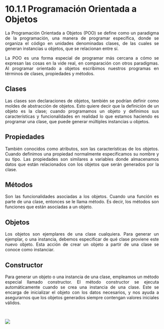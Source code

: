 <h1><strong>10.1.1 Programación Orientada a Objetos</strong></h1>

<p align="justify">La Programación Orientada a Objetos (POO) se define como un paradigma de la programación, una manera de programar específica, donde se organiza el código en unidades denominadas clases, de las cuales se generan instancias u objetos, que se relacionan entre sí.</p>

<p align="justify">La POO es una forma especial de programar más cercana a cómo se expresan las cosas en la vide real, en comparación con otros paradigmas. Al programar orientado a objetos escribimos nuestros programas en términos de clases, propiedades y métodos.</p>

<h2><strong>Clases</strong></h2>
<p align="justify">Las clases son declaraciones de objetos, también se podrían definir como moldes de abstracción de objetos. Esto quiere decir que la definición de un objeto es la clase; cuando programamos un objeto y definimos sus características y funcionalidades en realidad lo que estamos haciendo es programar una clase, que puede generar múltiples instancias u objetos.</p>

<h2><strong>Propiedades</strong></h2>
    <p align="justify">También conocidos como atributos, son las características de los objetos. Cuando definimos una propiedad normalmente especificamos su nombre y su tipo. Las propiedades son similares a variables donde almacenamos datos que están relacionados con los objetos que serán generados por la clase.</p>

<h2><strong>Métodos</strong></h2>
    <p align="justify">Son las funcionalidades asociadas a los objetos. Cuando una función es parte de una clase, entonces se le llama método. Es decir, los métodos son funciones que están asociadas a un objeto.</p>

<h2><strong>Objetos</strong></h2>
    <p align="justify">Los objetos son ejemplares de una clase cualquiera. Para generar un ejemplar, o una instancia, debemos especificar de qué clase proviene este nuevo objeto. Esta acción de crear un objeto a partir de una clase se conoce como instanciar.

<h2><strong>Constructor</strong></h2>
    <p align="justify">Para generar un objeto o una instancia de una clase, empleamos un método especial llamado constructor. El método constructor se ejecuta automáticamente cuando se crea una instancia de una clase. Este se encarga de inicializar el objeto con los datos necesarios, y nos ayuda a asegurarnos que los objetos generados siempre contengan valores iniciales válidos.</p>

<br>

<a href="https://vod-progressive.akamaized.net/exp=1687062999~acl=%2Fvimeo-transcode-storage-prod-us-east1-h264-1080p%2F01%2F2939%2F25%2F639696263%2F2931923286.mp4~hmac=10458d81e1a68ea604302f6068156820ec959243396a7586f6ed12e378346d7a/vimeo-transcode-storage-prod-us-east1-h264-1080p/01/2939/25/639696263/2931923286.mp4"><img src="https://i.vimeocdn.com/video/1286482204-db7178ed59d8a37fc8991fa746ad9b537209e825489e83ce6?mw=1200&mh=675&q=70"></a>
